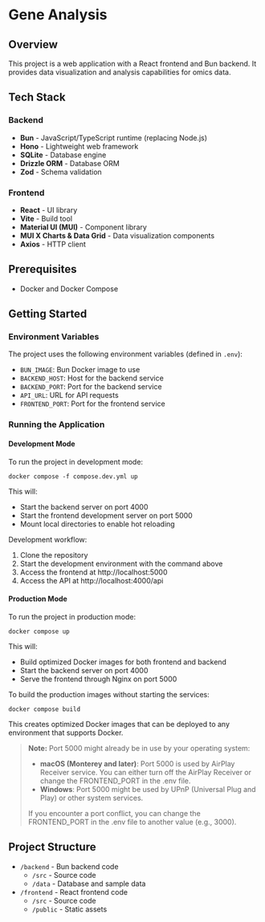# Gene Analysis

## Overview
This project is a web application with a React frontend and Bun backend. It provides data visualization and analysis capabilities for omics data.

## Tech Stack

### Backend
- **Bun** - JavaScript/TypeScript runtime (replacing Node.js)
- **Hono** - Lightweight web framework
- **SQLite** - Database engine
- **Drizzle ORM** - Database ORM
- **Zod** - Schema validation

### Frontend
- **React** - UI library
- **Vite** - Build tool
- **Material UI (MUI)** - Component library
- **MUI X Charts & Data Grid** - Data visualization components
- **Axios** - HTTP client

## Prerequisites
- Docker and Docker Compose

## Getting Started

### Environment Variables
The project uses the following environment variables (defined in `.env`):
- `BUN_IMAGE`: Bun Docker image to use
- `BACKEND_HOST`: Host for the backend service
- `BACKEND_PORT`: Port for the backend service
- `API_URL`: URL for API requests
- `FRONTEND_PORT`: Port for the frontend service

### Running the Application

#### Development Mode
To run the project in development mode:

```shell
docker compose -f compose.dev.yml up
```

This will:
- Start the backend server on port 4000
- Start the frontend development server on port 5000
- Mount local directories to enable hot reloading

Development workflow:
1. Clone the repository
2. Start the development environment with the command above
3. Access the frontend at http://localhost:5000
4. Access the API at http://localhost:4000/api

#### Production Mode
To run the project in production mode:

```shell
docker compose up
```

This will:
- Build optimized Docker images for both frontend and backend
- Start the backend server on port 4000
- Serve the frontend through Nginx on port 5000

To build the production images without starting the services:

```shell
docker compose build
```

This creates optimized Docker images that can be deployed to any environment that supports Docker.

> **Note:** Port 5000 might already be in use by your operating system:
> - **macOS (Monterey and later)**: Port 5000 is used by AirPlay Receiver service. You can either turn off the AirPlay Receiver or change the FRONTEND_PORT in the .env file.
> - **Windows**: Port 5000 might be used by UPnP (Universal Plug and Play) or other system services.
> 
> If you encounter a port conflict, you can change the FRONTEND_PORT in the .env file to another value (e.g., 3000).

## Project Structure
- `/backend` - Bun backend code
  - `/src` - Source code
  - `/data` - Database and sample data
- `/frontend` - React frontend code
  - `/src` - Source code
  - `/public` - Static assets
